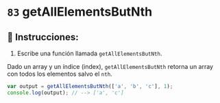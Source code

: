 # `83` getAllElementsButNth

## 📝 Instrucciones: 

1. Escribe una función llamada `getAllElementsButNth`.

Dado un array y un índice (index), `getAllElementsButNth` retorna un array con todos los elementos salvo el `nth`.

```js
var output = getAllElementsButNth(['a', 'b', 'c'], 1);
console.log(output); // --> ['a', 'c']
```